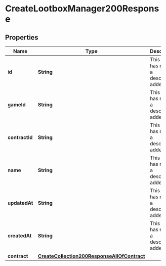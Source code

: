 

# CreateLootboxManager200Response


## Properties

| Name | Type | Description | Notes |
|------------ | ------------- | ------------- | -------------|
|**id** | **String** | This field has not had a description added. |  [optional] |
|**gameId** | **String** | This field has not had a description added. |  [optional] |
|**contractId** | **String** | This field has not had a description added. |  [optional] |
|**name** | **String** | This field has not had a description added. |  [optional] |
|**updatedAt** | **String** | This field has not had a description added. |  [optional] |
|**createdAt** | **String** | This field has not had a description added. |  [optional] |
|**contract** | [**CreateCollection200ResponseAllOfContract**](CreateCollection200ResponseAllOfContract.md) |  |  [optional] |



